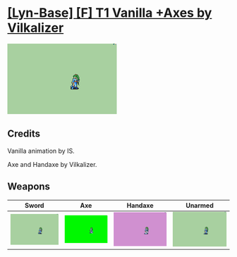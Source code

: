# [\[Lyn-Base\] \[F\] T1 Vanilla +Axes by Vilkalizer](./)
 

<img src="./1.%20Sword/Sword_000.png" alt="[Lyn-Base] [F] T1 Vanilla +Axes by Vilkalizer standing" />

## Credits

Vanilla animation by IS.

Axe and Handaxe by Vilkalizer.

## Weapons
 

|Sword |Axe |Handaxe |Unarmed |
|  :---: | :---: | :---: | :---: |
| <img alt="Sword animation" src="./1.%20Sword/Sword.gif" /> | <img alt="Axe animation" src="./3.%20Axe/Axe.gif" /> | <img alt="Handaxe animation" src="./4.%20Handaxe/Handaxe.gif" /> | <img alt="Unarmed animation" src="./8.%20Unarmed/Unarmed.gif" /> |
